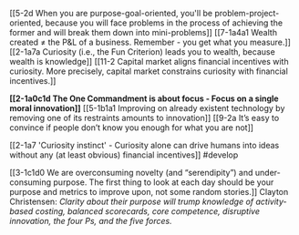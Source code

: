 [[5-2d When you are purpose-goal-oriented, you'll be problem-project-oriented, because you will face problems in the process of achieving the former and will break them down into mini-problems]]
	[[7-1a4a1 Wealth created ≠ the P&L of a business. Remember - you get what you measure.]]
		[[2-1a7a Curiosity (i.e., the Fun Criterion) leads you to wealth, because wealth is knowledge]]
			[[11-2 Capital market aligns financial incentives with curiosity. More precisely, capital market constrains curiosity with financial incentives.]]



**[[2-1a0c1d The One Commandment is about focus - Focus on a single moral innovation]]** 
	[[5-1b1a1 Improving on already existent technology by removing one of its restraints amounts to innovation]]
		[[9-2a It’s easy to convince if people don’t know you enough for what you are not]]

[[2-1a7 'Curiosity instinct' - Curiosity alone can drive humans into ideas without any (at least obvious) financial incentives]] #develop 

[[3-1c1d0 We are overconsuming novelty (and “serendipity”) and under-consuming purpose. The first thing to look at each day should be your purpose and metrics to improve upon, not some random stories.]]
	Clayton Christensen: *Clarity about their purpose will trump knowledge of activity-based costing, balanced scorecards, core competence, disruptive innovation, the four Ps, and the five forces.*